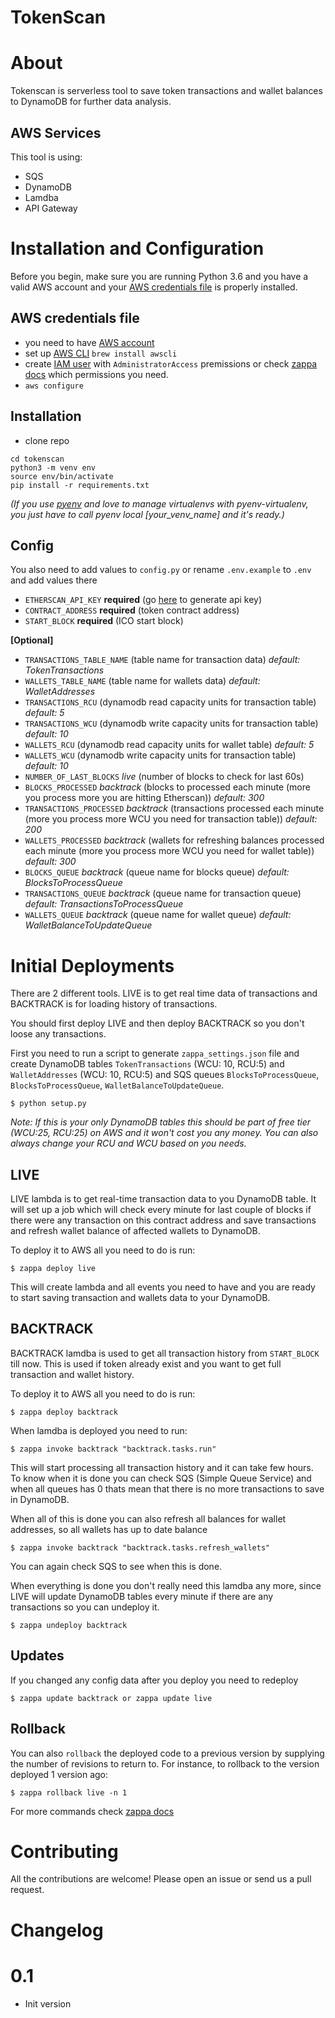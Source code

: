 # TokenScan

# About

Tokenscan is serverless tool to save token transactions and wallet balances to DynamoDB for further data analysis.

## AWS Services
This tool is using:
- SQS
- DynamoDB
- Lamdba
- API Gateway

# Installation and Configuration

Before you begin, make sure you are running Python 3.6 and you have a valid AWS account and your [AWS credentials file](https://docs.aws.amazon.com/cli/latest/userguide/cli-chap-getting-started.html) is properly installed.

## AWS credentials file
- you need to have [AWS account](https://aws.amazon.com/console/)
- set up [AWS CLI](https://docs.aws.amazon.com/cli/latest/userguide/cli-chap-getting-started.html) `brew install awscli`
- create [IAM user](https://console.aws.amazon.com/iam/) with `AdministratorAccess` premissions or check [zappa docs](https://github.com/Miserlou/Zappa) which permissions you need.
- `aws configure`

## Installation
- clone repo

```
cd tokenscan
python3 -m venv env
source env/bin/activate
pip install -r requirements.txt
```

*(If you use [pyenv](https://github.com/pyenv/pyenv) and love to manage virtualenvs with pyenv-virtualenv, you just have to call pyenv local [your_venv_name] and it's ready.)*

## Config

You also need to add values to `config.py` or rename `.env.example` to `.env` and add values there
- `ETHERSCAN_API_KEY` **required** (go [here](https://etherscan.io/myapikey) to generate api key)
- `CONTRACT_ADDRESS` **required** (token contract address)
- `START_BLOCK` **required** (ICO start block)

**[Optional]**

- `TRANSACTIONS_TABLE_NAME` (table name for transaction data) *default: TokenTransactions*
- `WALLETS_TABLE_NAME` (table name for wallets data) *default: WalletAddresses*
- `TRANSACTIONS_RCU` (dynamodb read capacity units for transaction table) *default: 5*
- `TRANSACTIONS_WCU` (dynamodb write capacity units for transaction table) *default: 10*
- `WALLETS_RCU` (dynamodb read capacity units for wallet table) *default: 5*
- `WALLETS_WCU` (dynamodb write capacity units for transaction table) *default: 10*
- `NUMBER_OF_LAST_BLOCKS` *live* (number of blocks to check for last 60s)
- `BLOCKS_PROCESSED` *backtrack* (blocks to processed each minute (more you process more you are hitting Etherscan)) *default: 300*
- `TRANSACTIONS_PROCESSED` *backtrack* (transactions processed each minute (more you process more WCU you need for transaction table)) *default: 200*
- `WALLETS_PROCESSED` *backtrack* (wallets for refreshing balances processed each minute (more you process more WCU you need for wallet table)) *default: 300*
- `BLOCKS_QUEUE` *backtrack* (queue name for blocks queue) *default: BlocksToProcessQueue*
- `TRANSACTIONS_QUEUE` *backtrack* (queue name for transaction queue) *default: TransactionsToProcessQueue*
- `WALLETS_QUEUE` *backtrack* (queue name for wallet queue) *default: WalletBalanceToUpdateQueue*



# Initial Deployments

There are 2 different tools. LIVE is to get real time data of transactions and BACKTRACK is for loading history of transactions.

You should first deploy LIVE and then deploy BACKTRACK so you don't loose any transactions.

First you need to run a script to generate `zappa_settings.json` file and create DynamoDB tables `TokenTransactions` (WCU: 10, RCU:5) and `WalletAddresses` (WCU: 10, RCU:5) and SQS queues `BlocksToProcessQueue`, `BlocksToProcessQueue`, `WalletBalanceToUpdateQueue`.

    $ python setup.py

*Note: If this is your only DynamoDB tables this should be part of free tier (WCU:25, RCU:25) on AWS and it won't cost you any money. You can also always change your RCU and WCU based on you needs.*

## LIVE
LIVE lambda is to get real-time transaction data to you DynamoDB table. It will set up a job which will check every minute for last couple of blocks if there were any transaction on this contract address and save transactions and refresh wallet balance of affected wallets to DynamoDB.

To deploy it to AWS all you need to do is run:

    $ zappa deploy live

This will create lambda and all events you need to have and you are ready to start saving transaction and wallets data to your DynamoDB.

## BACKTRACK
BACKTRACK lamdba is used to get all transaction history from `START_BLOCK` till now. This is used if token already exist and you want to get full transaction and wallet history.


To deploy it to AWS all you need to do is run:

    $ zappa deploy backtrack

When lamdba is deployed you need to run:

    $ zappa invoke backtrack "backtrack.tasks.run"

This will start processing all transaction history and it can take few hours. To know when it is done you can check SQS (Simple Queue Service) and when all queues has 0 thats mean that there is no more transactions to save in DynamoDB.

When all of this is done you can also refresh all balances for wallet addresses, so all wallets has up to date balance

    $ zappa invoke backtrack "backtrack.tasks.refresh_wallets"

You can again check SQS to see when this is done.

When everything is done you don't really need this lamdba any more, since LIVE will update DynamoDB tables every minute if there are any transactions so you can undeploy it.

    $ zappa undeploy backtrack


## Updates

If you changed any config data after you deploy you need to redeploy

    $ zappa update backtrack or zappa update live


## Rollback
You can also `rollback` the deployed code to a previous version by supplying the number of revisions to return to. For instance, to rollback to the version deployed 1 version ago:

    $ zappa rollback live -n 1

For more commands check [zappa docs](https://github.com/Miserlou/Zappa/blob/master/README.md)

# Contributing

All the contributions are welcome! Please open an issue or send us a pull request.

# Changelog

# 0.1
- Init version